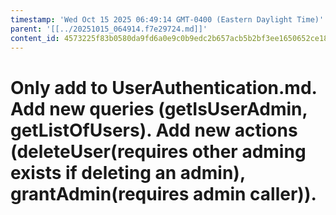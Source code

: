 ```yaml
---
timestamp: 'Wed Oct 15 2025 06:49:14 GMT-0400 (Eastern Daylight Time)'
parent: '[[../20251015_064914.f7e29724.md]]'
content_id: 4573225f83b0580da9fd6a0e9c0b9edc2b657acb5b2bf3ee1650652ce18ba15c
---
```


# Only add to UserAuthentication.md. Add new queries (getIsUserAdmin, getListOfUsers). Add new actions (deleteUser(requires other adming exists if deleting an admin), grantAdmin(requires admin caller)).
